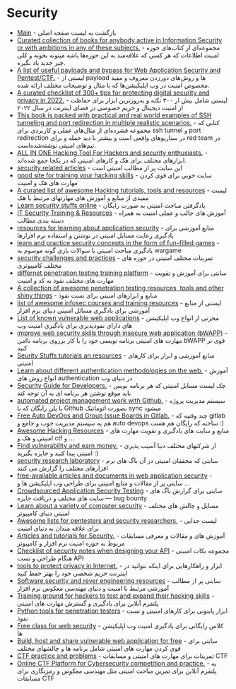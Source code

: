 # Security 

- [Main](./README.md) - بازگشت به لیست صفحه اصلی
- [Curated collection of books for anybody active in Information Security or with ambitions in any of these subjects.](https://hackerbookshelf.com) - مجموعه‌ای از کتاب‌های حوزه امنیت اطلاعات که هر کسی که علاقه‌مند به این حوزه‌ها باشه میتونه بخونه و کلی چیز جدید یاد بگیره.
- [A list of useful payloads and bypass for Web Application Security and Pentest/CTF.](https://github.com/swisskyrepo/PayloadsAllTheThings) - لیستی از payload ها و روش‌های دورزدن معروف و مفید مخصوص امنیت در وب اپلیکیشن‌ها که با مثال و توضیحات مختلف ارائه شده.
- [A curated checklist of 300+ tips for protecting digital security and privacy in 2022.](http://github.com/Lissy93/personal-security-checklist) - لیستی شامل بیش از ۳۰۰ نکته و به‌روزترین ابزار برای حفاظت از امنیت دیجیتال و حریم خصوصی در فضای اینترنت در سال ۲۰۲۲
- [This book is packed with practical and real world examples of SSH tunneling and port redirection in multiple realistic scenarios.](http://github.com/opsdisk/the_cyber_plumbers_handbook) - کتابی که مجموعه فشرده‌ای از مثال‌های عملی و کاربردی برای ssh tunnel و port redirection در سناریوهای واقعی است و بیشتر با دید حمله و برای red team در تیم‌های امنیتی نوشته‌شده‌است. 
- [ALL IN ONE Hacking Tool For Hackers and security enthusiasts.](https://github.com/Z4nzu/hackingtool) - ابزارهای مختلف برای هک و کارهای امنیتی که در یکجا جمع شده‌اند.
- [security related articles](http://null-byte.wonderhowto.com) - این سایت پر از مطالب امنیتی است
- [good site for training your hacking skills](http://root-me.org) - سایت خوبی برای قوی کردن مهارت های هک و امنیت
- [A curated list of awesome Hacking tutorials, tools and resources](http://github.com/carpedm20/awesome-hacking) - لیست مفیدی از منابع و آموزش های مهارتهای مرتبط با هک
- [Learn security stuffs online](https://www.cybrary.it) - یادگرفتن مباحث امنیتی به صورت رایگان
- [IT Security Training & Resources](http://resources.infosecinstitute.com) - آموزش های جالب و عملی امنیت به همراه دسته بندی مطالب
- [resources for learning about application security](http://github.com/paragonie/awesome-appsec) - منابع آموزشی برای یادگیری رعایت مسایل امنیتی در نوشتن و استفاده نرم افزارها
- [learn and practice security concepts in the form of fun-filled games](http://overthewire.org/wargames) - یادگیری مباحث امنیتی با سوالات بازی گونه موسوم به wargame
- [security challenges and practices](http://hackthis.co.uk) - تمرینات مختلف امنیتی در حوزه های مختلف کامپیوتری
- [differnet penetration testing training platform](http://w3challs.com) - سایتی برای آموزش و تقویت مهارت های مختلف نفوذ به کد و امنیت
- [A collection of awesome penetration testing resources, tools and other shiny things](http://github.com/enaqx/awesome-pentest) - منابع و ابزارهای امنیتی برای تست نفوذ 
- [list of awesome infosec courses and training resources](http://github.com/onlurking/awesome-infosec) - لیستی از منابع آموزشی برای یادگیری مسائل امنیتی دنیای نرم افزار
- [List of known vulnerable web applications](http://github.com/OWASP/OWASP-VWAD) - مخزنی از  انواع وب اپلیکیشن های دارای نفوذپذیری برای یادگیری امنیت وب
- [improve web security skills through insecure web application (bWAPP)](http://itsecgames.com) - مهارت های امنیتی برنامه نویسی خود را با کار برروی برنامه ناامن bWAPP قوی تر کنید
- [Seurity Stuffs tutorials an resources](http://fuzzysecurity.com) - منابع آموزشی و ابزار برای کارهای امنیتی
- [Learn about different authentication methodologies on the web.](http://github.com/teesloane/Auth-Boss) - آموزش انواع روش های authentication در دنیای وب
- [Security Guide for Developers.](http://github.com/FallibleInc/security-guide-for-developers) - چک لیست مسایل امنیتی که هر برنامه نویس باید موقع نوشتن هر برنامه ای به آن توجه کند
- [automated project management work with Github.](http://waffle.io) - سیستم مدیریت پروژه با پلن رایگان که با Github بصورت اتوماتیک sync میشود
- [Free Auto DevOps and Group Issue Boards in Gitlab.](http://gitlab.com) - چند وقتیه که gitlab هم یه سیستم مدیریت خوب و جامع و auto devops ساخته که رایگان هم هست :)
- [Awesome Hacking Resources](http://github.com/vitalysim/Awesome-Hacking-Resources) - منابع و سایت های یادگیری و تقویت مهارت های امنیتی و هک و ctf و ...
- [Find vulnerability and earn money.](http://hackerone.com) - از شرکتهای مختلف دنیا آسیب پذیری امنیتی پیدا کنید و جایزه بگیرید :)
- [security research laboratory](http://vulnerability-lab.com) - سایتی که محققان امنیتی در آن باگ های نرم افزارهای مختلف را گزارش می کنند
- [free-available articles and documents in web application security](http://owasp.org) - سایتی پر از مقالات و منابع امنیتی برای طراحی وب اپلیکیشن ها و ...
- [Crowdsourced Application Security Testing](http://bugcrowd.com) - سایتی برای گزارش باگ های سایت های مختلف و دریافت جایزه — bug bounty
- [Learn about a variety of computer security](http://exploit-exercises.com) - مسایل و چالش های مختلف امنیتی دنیای کامپیوتر 
- [Awesome lists for pentesters and security researchers.](http://github.com/Hack-with-Github/Awesome-Hacking) - لیست جذابی برای علاقه مندان به دنیای امنیت
- [Articles and tutorials for Security.](http://0x00sec.org) - آموزش های و مقالات و معرفی مسابقات مربوط به حوزه امنیت نرم افزار و کامپیوتر 
- [Checklist of security notes when designing your API](http://github.com/shieldfy/API-Security-Checklist) - مجموعه نکات امنیتی هنگام طراحی و تست API
- [tools to protect privacy in Internet.](http://privacytools.io) - ابزار و راهکارهایی برای اینکه بتوانید در اینترنت حریم شخصی خود را بهتر حفظ کنید
- [Software security and rever engineering resources](http://opensecuritytraining.info) - سایتی پر از مطالب آموزشی مرتبط با امنیت و دنیای مهندسی معکوس نرم افزار
- [Training ground for hackers to test and expand their hacking skills](http://hackthissite.org) - پلتفرم آنلاین برای یادگیری و گسترش مهارت های امنیتی
- [Python tools for penetration testers](http://github.com/dloss/python-pentest-tools) -    ابزار پایتونی برای کارهای امنیتی و تست نفوذ
- [Free class for web security](http://github.com/Hacker0x01/hacker101) - کلاس رایگانی برای یادگیری امنیت وب اپلیکیشن ها
- [Build, host and share vulnerable web application for free](https://hack.me) - سایتی برای قوی کردن مهارت های امنیتی شامل برنامه ها و چالشهای مختلف
- [CTF practice and problems](http://ctflearn.com) - تمرینات برای مهارت های امنیتی و مسابقات CTF
- [Online CTF Platform for Cybersecurity competition and practice.](https://picoctf.org) -  یه پلتفرم آنلاین برای تمرین مباحث امنیتی مثل مهندسی معکوس و رمزنگاری برای مسابقات CTF
